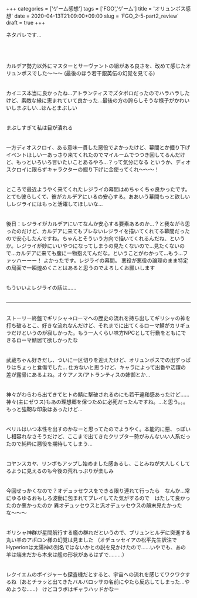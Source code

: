 +++
categories = ['ゲーム感想']
tags = ['FGO','ゲーム']
title = 'オリュンポス感想'
date = 2020-04-13T21:09:00+09:00
slug = 'FGO_2-5-part2_review'
draft = true
+++

ネタバレです…
<!--more-->
<br>
<br>
<br>
カルデア勢力以外にマスターとサーヴァントの組がある良さを、改めて感じたオリュンポスでした〜〜〜
(最後のほう若干銀英伝の幻覚を見てる)
<br>
<br>
<br>
カイニス本当に良かったね…アトランティスでズタボロだったのでハラハラしたけど、素敵な縁に恵まれていて良かった…最後の方の誇らしそうな様子がかわいいしまぶしい…ほんとまぶしい
<br>
<br>
<br>
まぶしすぎて私は目が潰れる
<br>
<br>
<br>
一方ディオスクロイ、ある意味一貫した悪役でよかったけど、幕間とか掘り下げイベントほしいーあっさり来てくれたのでマイルームでつつき回してるんだけど、もっといろいろ言いたいことあるやろ…？って気分になる
というか、ディオスクロイに限らずキャラクターの掘り下げに金使ってくれ〜〜〜！
<br>
<br>
<br>
ところで最近ようやく来てくれたレジライの幕間はめちゃくちゃ良かったです。とても彼らしくて、彼がカルデアにいるの安心する。ああいう幕間もっと欲しいしレジライにはもっと活躍してほしいな…
<br>
<br>
<br>
後日：レジライがカルデアにいてなんか安心する要素あるのか…？と我ながら思ったのだけど、カルデアに来てもブレないレジライを描いてくれてる幕間だったので安心したんですね。ちゃんとそういう方向で描いてくれるんだね、というか。レジライが妙にいいやつになってしまうの見たくないので…見たくないので…カルデアに来ても腹に一物抱えてんだな。ということがわかって…もう…ファッハーーー！
よかったです。レジライの幕間。
悪役が悪役の論理のまま特定の局面で一瞬煌めくことはあると思うのでよろしくお願いします
<br>
<br>
<br>
もういいよレジライの話は……
<br>
<br>

***

<br>
ストーリー終盤でギリシャ→ローマへの歴史の流れを持ち出してギリシャの神を打ち破るとこ、好きな流れなんだけど、それまでに出てくるローマ鯖がカリギュラだけというのが寂しかった。もう一人くらい味方NPCとして行動をともにできるローマ鯖居て欲しかったな
<br>
<br>
<br>
武蔵ちゃん好きだし、ついに一区切りを迎えたけど、オリュンポスでの出ずっぱりはちょっと食傷でした…
仕方ないと思うけど、キャラによって出番や活躍の差が露骨にあるよね。オケアノス/アトランティスの姉御とか…
<br>
<br>
<br>
神々がわらわら出てきてヒトの鯖に撃破されるのにも若干違和感あったけど……神々(主にゼウス)もあの理想郷を保つために必死だったんですね。…と思う。。。
もっと強靭な印象はあったけど…
<br>
<br>
<br>
ベリルはいつ本性を出すのかなーと思ってたのでようやく。本能的に悪、っぽいし相容れなさそうだけど、ここまで出てきたクリプター勢がみんないい人系だったので純粋に悪役を期待してしまう…
<br>
<br>
<br>
コヤンスカヤ、リンボもアップし始めました感あるし、ことみねが大人しくしてるように見えるのも今後の荒れっぷりが楽しみ
<br>
<br>
<br>
今回せっかくなので？オデュッセウスをできる限り連れて行ったら　なんか…常にゆるゆるおもしろ波動に包まれてプレイしてた気がするので　はたして良かったのか悪かったのか
異オデュッセウスと汎オデュッセウスの顛末見たかったな〜〜〜
<br>
<br>
<br>
ギリシャ神群が星間航行する艦の群れだというので、ブリュンヒルデに突進する丸い羊のアポロン様の幻覚は見ました
（オデュッセイアの松平先生訳注でHyperionは太陽神の別名ではないかとの説を見かけたので……いやでも、あの羊は端末だから本来は艦の形状があるはずで………）
<br>
<br>
<br>
レクイエムのボイジャーも探査機だとすると、宇宙への流れを感じてワクワクするね（あとチラッと出てきたバルバロッサの名前にやたら反応してしまった…やめような……）
けどコラボはギャラハッドかなー
<br>